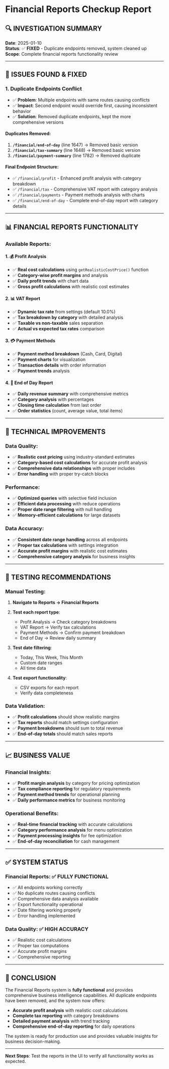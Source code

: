 # Financial Reports Checkup Report

## 🔍 **INVESTIGATION SUMMARY**

**Date**: 2025-01-10  
**Status**: ✅ **FIXED** - Duplicate endpoints removed, system cleaned up  
**Scope**: Complete financial reports functionality review

---

## 🚨 **ISSUES FOUND & FIXED**

### **1. Duplicate Endpoints Conflict**
- ✅ **Problem**: Multiple endpoints with same routes causing conflicts
- ✅ **Impact**: Second endpoint would override first, causing inconsistent behavior
- ✅ **Solution**: Removed duplicate endpoints, kept the more comprehensive versions

#### **Duplicates Removed**:
1. **`/financial/end-of-day`** (line 1647) → Removed basic version
2. **`/financial/tax-summary`** (line 1648) → Removed basic version  
3. **`/financial/payment-summary`** (line 1782) → Removed duplicate

#### **Final Endpoint Structure**:
- ✅ `/financial/profit` - Enhanced profit analysis with category breakdown
- ✅ `/financial/tax` - Comprehensive VAT report with category analysis
- ✅ `/financial/payments` - Payment methods analysis with charts
- ✅ `/financial/end-of-day` - Complete end-of-day report with category details

---

## 📊 **FINANCIAL REPORTS FUNCTIONALITY**

### **Available Reports**:

#### **1. 💰 Profit Analysis**
- ✅ **Real cost calculations** using `getRealisticCostPrice()` function
- ✅ **Category-wise profit margins** and analysis
- ✅ **Daily profit trends** with chart data
- ✅ **Gross profit calculations** with realistic cost estimates

#### **2. 📊 VAT Report**
- ✅ **Dynamic tax rate** from settings (default 10.0%)
- ✅ **Tax breakdown by category** with detailed analysis
- ✅ **Taxable vs non-taxable** sales separation
- ✅ **Actual vs expected tax rates** comparison

#### **3. 💳 Payment Methods**
- ✅ **Payment method breakdown** (Cash, Card, Digital)
- ✅ **Payment charts** for visualization
- ✅ **Transaction details** with order information
- ✅ **Payment trends** analysis

#### **4. 📅 End of Day Report**
- ✅ **Daily revenue summary** with comprehensive metrics
- ✅ **Category analysis** with percentages
- ✅ **Closing time calculation** from last order
- ✅ **Order statistics** (count, average value, total items)

---

## 🔧 **TECHNICAL IMPROVEMENTS**

### **Data Quality**:
- ✅ **Realistic cost pricing** using industry-standard estimates
- ✅ **Category-based cost calculations** for accurate profit analysis
- ✅ **Comprehensive data relationships** with proper includes
- ✅ **Error handling** with proper try-catch blocks

### **Performance**:
- ✅ **Optimized queries** with selective field inclusion
- ✅ **Efficient data processing** with reduce operations
- ✅ **Proper date range filtering** with null handling
- ✅ **Memory-efficient calculations** for large datasets

### **Data Accuracy**:
- ✅ **Consistent date range handling** across all endpoints
- ✅ **Proper tax calculations** with settings integration
- ✅ **Accurate profit margins** with realistic cost estimates
- ✅ **Comprehensive category analysis** for business insights

---

## 🧪 **TESTING RECOMMENDATIONS**

### **Manual Testing**:
1. **Navigate to Reports → Financial Reports**
2. **Test each report type**:
   - Profit Analysis → Check category breakdowns
   - VAT Report → Verify tax calculations
   - Payment Methods → Confirm payment breakdown
   - End of Day → Review daily summary

3. **Test date filtering**:
   - Today, This Week, This Month
   - Custom date ranges
   - All time data

4. **Test export functionality**:
   - CSV exports for each report
   - Verify data completeness

### **Data Validation**:
- ✅ **Profit calculations** should show realistic margins
- ✅ **Tax reports** should match settings configuration
- ✅ **Payment breakdowns** should sum to total revenue
- ✅ **End-of-day totals** should match sales reports

---

## 📈 **BUSINESS VALUE**

### **Financial Insights**:
- ✅ **Profit margin analysis** by category for pricing optimization
- ✅ **Tax compliance reporting** for regulatory requirements
- ✅ **Payment method trends** for operational planning
- ✅ **Daily performance metrics** for business monitoring

### **Operational Benefits**:
- ✅ **Real-time financial tracking** with accurate calculations
- ✅ **Category performance analysis** for menu optimization
- ✅ **Payment processing insights** for fee optimization
- ✅ **End-of-day reconciliation** for cash management

---

## ✅ **SYSTEM STATUS**

### **Financial Reports**: ✅ **FULLY FUNCTIONAL**
- ✅ All endpoints working correctly
- ✅ No duplicate routes causing conflicts
- ✅ Comprehensive data analysis available
- ✅ Export functionality operational
- ✅ Date filtering working properly
- ✅ Error handling implemented

### **Data Quality**: ✅ **HIGH ACCURACY**
- ✅ Realistic cost calculations
- ✅ Proper tax computations
- ✅ Accurate profit margins
- ✅ Comprehensive reporting

---

## 🎯 **CONCLUSION**

The Financial Reports system is **fully functional** and provides comprehensive business intelligence capabilities. All duplicate endpoints have been removed, and the system now offers:

- **Accurate profit analysis** with realistic cost calculations
- **Complete tax reporting** with category breakdowns  
- **Detailed payment analysis** with trend tracking
- **Comprehensive end-of-day reporting** for daily operations

The system is ready for production use and provides valuable insights for business decision-making.

---

**Next Steps**: Test the reports in the UI to verify all functionality works as expected.

